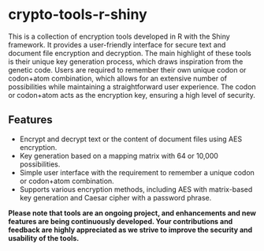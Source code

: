 # crypto-tools-r-shiny
This is a collection of encryption tools developed in R with the Shiny framework. It provides a user-friendly interface for secure text and document file encryption and decryption. The main highlight of these tools is their unique key generation process, which draws inspiration from the genetic code. 
Users are required to remember their own unique codon or codon+atom combination, which allows for an extensive number of possibilities while maintaining a straightforward user experience. The codon or codon+atom acts as the encryption key, ensuring a high level of security.

## Features

- Encrypt and decrypt text or the content of document files using AES encryption.
- Key generation based on a mapping matrix with 64 or 10,000 possibilities.
- Simple user interface with the requirement to remember a unique codon or codon+atom combination.
- Supports various encryption methods, including AES with matrix-based key generation and Caesar cipher with a password phrase.


**Please note that tools are an ongoing project, and enhancements and new features are being continuously developed. Your contributions and feedback are highly appreciated as we strive to improve the security and usability of the tools.**
